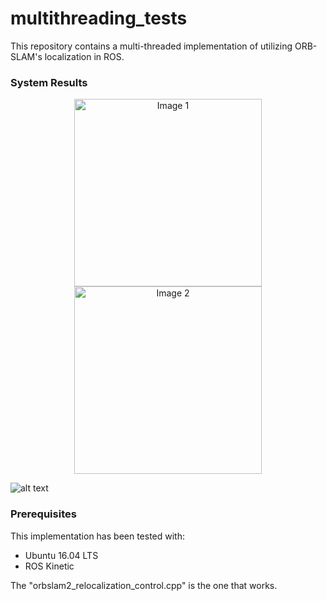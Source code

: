 # multithreading_tests
This repository contains a multi-threaded implementation of utilizing ORB-SLAM's localization in ROS.

### System Results
<p align="center">
  <img src="https://github.com/NekSfyris/orbslam_multithreading/blob/ORBSLAM_multithreading/results/ORBSLAM_relocalization.png" alt="Image 1" width="300"/>
  <img src="https://github.com/NekSfyris/orbslam_multithreading/blob/ORBSLAM_multithreading/results/feature_tracking.png" alt="Image 2" width="300"/>
</p>

![alt text](https://github.com/NekSfyris/weeding_bot/blob/main/results/1.gif)


### Prerequisites
This implementation has been tested with: 
* Ubuntu 16.04 LTS
* ROS Kinetic


The "orbslam2_relocalization_control.cpp" is the one that works.
